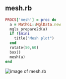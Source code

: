 
## mesh.rb

```ruby
PROCS['mesh'] = proc do
  a = MathGL::MglData.new
  mgls_prepare2d(a)
  if !$mini
    title("Mesh plot")
  end
  rotate(50,60)
  box()
  mesh(a)
end


```
![image of mesh.rb](https://raw.github.com/masa16/ruby-mathgl-sample/master/samples/mesh/mesh.png)
